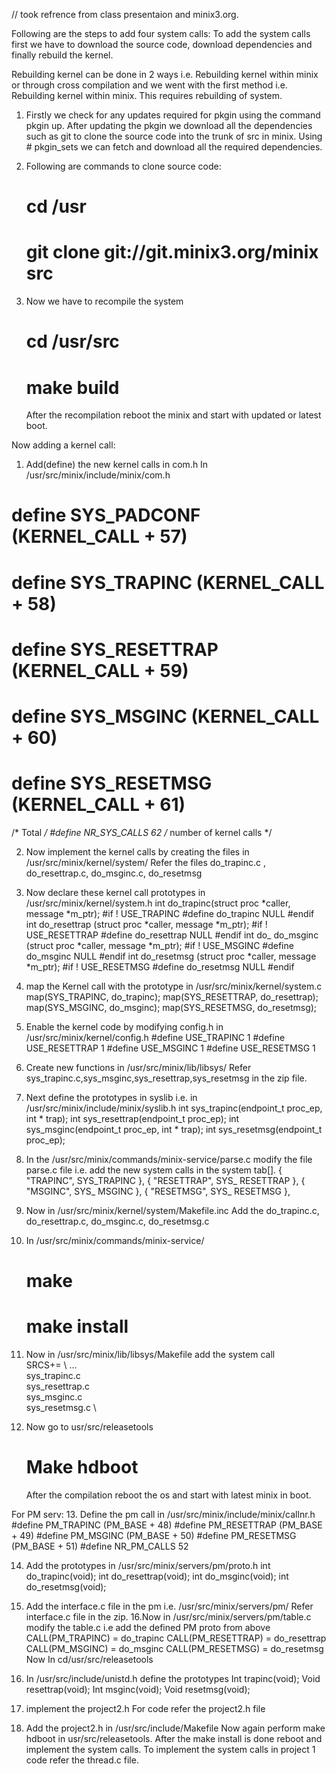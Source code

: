 // took refrence from class presentaion and minix3.org.

Following are the steps to add four system calls:
To add the system calls first we have to download the source code, download dependencies and finally rebuild the kernel.

Rebuilding kernel can be done in 2 ways i.e. Rebuilding kernel within minix or through cross compilation and we went with the first method i.e. Rebuilding kernel within minix. This requires rebuilding of system.

1.  Firstly we check for any updates required for pkgin using the command pkgin up. After updating the pkgin we download all the dependencies such as git to clone the source code into the trunk of src in minix.
    Using # pkgin_sets we can fetch and download all the required dependencies.

2. Following are commands to clone source code:
    # cd /usr
    # git clone git://git.minix3.org/minix src      


3. Now we have to recompile the system
    # cd /usr/src
    # make build
    After the recompilation reboot the minix and start with updated or latest boot.


Now adding a kernel call:
1. Add(define) the new kernel calls in com.h
     In /usr/src/minix/include/minix/com.h
 #  define SYS_PADCONF (KERNEL_CALL + 57)	
 #  define SYS_TRAPINC    (KERNEL_CALL + 58)      
 #  define SYS_RESETTRAP    (KERNEL_CALL + 59)      
 #  define SYS_MSGINC    (KERNEL_CALL + 60)      
 #  define SYS_RESETMSG    (KERNEL_CALL + 61) 
/* Total */ 
#define NR_SYS_CALLS    62      /* number of kernel calls */


2. Now implement the kernel calls by creating the files in /usr/src/minix/kernel/system/
   Refer the files do_trapinc.c , do_resettrap.c, do_msginc.c, do_resetmsg


3. Now declare these kernel call prototypes in /usr/src/minix/kernel/system.h
 int do_trapinc(struct proc *caller, message *m_ptr);
 #if ! USE_TRAPINC 
 #define do_trapinc NULL
 #endif
int do_resettrap (struct proc *caller, message *m_ptr);
 #if ! USE_RESETTRAP 
 #define do_resettrap NULL
 #endif
int do_ do_msginc (struct proc *caller, message *m_ptr);
 #if ! USE_MSGINC 
 #define do_msginc NULL
 #endif
int do_resetmsg (struct proc *caller, message *m_ptr);
 #if ! USE_RESETMSG 
 #define do_resetmsg NULL
 #endif

4. map the Kernel call with the prototype in /usr/src/minix/kernel/system.c
    map(SYS_TRAPINC, do_trapinc);
    map(SYS_RESETTRAP, do_resettrap);
    map(SYS_MSGINC, do_msginc);
    map(SYS_RESETMSG, do_resetmsg);


5. Enable the kernel code by modifying config.h in /usr/src/minix/kernel/config.h
   #define USE_TRAPINC      1 
   #define USE_RESETTRAP      1 
   #define USE_MSGINC      1 
   #define USE_RESETMSG      1 


6. Create new functions in /usr/src/minix/lib/libsys/
   Refer sys_trapinc.c,sys_msginc,sys_resettrap,sys_resetmsg in the zip file.


7.  Next define the prototypes in syslib i.e. in /usr/src/minix/include/minix/syslib.h
  int sys_trapinc(endpoint_t proc_ep, int * trap);
  int sys_resettrap(endpoint_t proc_ep);
  int sys_msginc(endpoint_t proc_ep, int * trap);
  int sys_resetmsg(endpoint_t proc_ep);


8. In the /usr/src/minix/commands/minix-service/parse.c modify the file parse.c file i.e. add the new system calls in the system tab[].
  { "TRAPINC",             SYS_TRAPINC },
  { "RESETTRAP",             SYS_ RESETTRAP },
  { "MSGINC",             SYS_ MSGINC },
  { "RESETMSG",             SYS_ RESETMSG },


9. Now in /usr/src/minix/kernel/system/Makefile.inc 
    Add the do_trapinc.c, do_resettrap.c, do_msginc.c, do_resetmsg.c 


10. In /usr/src/minix/commands/minix-service/
       # make
       # make install
11. Now in /usr/src/minix/lib/libsys/Makefile add the system call  
       SRCS+=  \ ...         
                     sys_trapinc.c \
 	       sys_resettrap.c \
	       sys_msginc.c \
                     sys_resetmsg.c \
12. Now go to usr/src/releasetools
      # Make hdboot
      After the compilation reboot the os and start with latest minix in boot.



For PM serv:
13. Define the pm call in /usr/src/minix/include/minix/callnr.h
#define PM_TRAPINC  (PM_BASE + 48)
#define PM_RESETTRAP  (PM_BASE + 49)
#define PM_MSGINC  (PM_BASE + 50)
#define PM_RESETMSG  (PM_BASE + 51)
#define NR_PM_CALLS  52

14. Add the prototypes in /usr/src/minix/servers/pm/proto.h
int do_trapinc(void);
int do_resettrap(void);
int do_msginc(void);
int do_resetmsg(void);

15. Add the interface.c file in the pm i.e. /usr/src/minix/servers/pm/
     Refer interface.c file in the zip.
16.Now in /usr/src/minix/servers/pm/table.c modify the table.c i.e add the defined PM proto from above 
CALL(PM_TRAPINC) = do_trapinc
CALL(PM_RESETTRAP) = do_resettrap
CALL(PM_MSGINC) = do_msginc
CALL(PM_RESETMSG) = do_resetmsg
 Now In cd/usr/src/releasetools

16. In /usr/src/include/unistd.h define the prototypes
   Int trapinc(void);
   Void resettrap(void);
   Int msginc(void);
   Void resetmsg(void); 
17. implement the project2.h
    For code refer the project2.h file
18. Add the project2.h in /usr/src/include/Makefile
Now again perform make hdboot in usr/src/releasetools. 
After the make install is done reboot and implement the system calls.
To implement the system calls in project 1 code refer the thread.c file.



